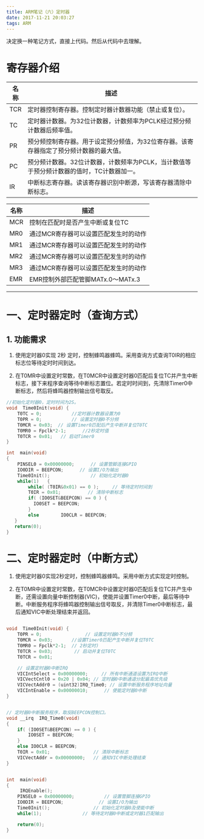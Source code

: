 ```yaml
---
title: ARM笔记（六）定时器
date: 2017-11-21 20:03:27
tags: ARM
---
```


决定换一种笔记方式，直接上代码。然后从代码中去理解。


<!-- more -->

# 寄存器介绍

名称|描述
---|---
TCR|定时器控制寄存器。控制定时器计数器功能（禁止或复位）。
TC|定时器计数器。为32位计数器，计数频率为PCLK经过预分频计数器后频率值。
PR|预分频控制寄存器。用于设定预分频值，为32位寄存器。该寄存器指定了预分频计数器的最大值。
PC|预分频计数器。32位计数器，计数频率为PCLK，当计数值等于预分频计数器的值时，TC计数器加一。
IR|中断标志寄存器。读该寄存器识别中断源，写该寄存器清除中断标志。



名称|描述
---|---
MCR|控制在匹配时是否产生中断或复位TC
MR0|通过MCR寄存器可以设置匹配发生时的动作
MR1|通过MCR寄存器可以设置匹配发生时的动作
MR2|通过MCR寄存器可以设置匹配发生时的动作
MR3|通过MCR寄存器可以设置匹配发生时的动作
EMR|EMR控制外部匹配管脚MATx.0～MATx.3

---

# 一、定时器定时（查询方式）

## 1. 功能需求

1. 使用定时器0实现 2秒 定时，控制蜂鸣器蜂鸣。采用查询方式查询T0IR的相应标志位等待定时时间到达。

2. 在T0MR中设置定时常数，在T0MCR中设置定时器0匹配后复位TC并产生中断标志，接下来程序查询等待中断标志置位。若定时时间到，先清除Timer0中断标志，然后将蜂鸣器控制输出信号取反。


```c
//初始化定时器0，定时时间为2S。
void  Time0Init(void) {
    T0TC = 0;           //定时器计数器设置为0
    T0PR = 0;           // 设置定时器0不分频
    T0MCR = 0x03;  // 设置Timer0匹配后产生中断并复位T0TC
    T0MR0 = Fpclk*2-1;		//2秒定时值
    T0TCR = 0x01;   // 启动Timer0
}

int  main(void)
{  
    PINSEL0 = 0x00000000;	   // 设置管脚连接GPIO   
    IO0DIR = BEEPCON; 	   // 设置I/O为输出
    Time0Init();			   // 初始化定时器0   		
    while(1)   {  
        while( (T0IR&0x01) == 0 );     // 等待定时时间到
        T0IR = 0x01;		  // 清除中断标志
        if( (IO0SET&BEEPCON) == 0 ) {
          IO0SET = BEEPCON;
        }
        else        IO0CLR = BEEPCON;				
   }
   return(0);
}

```


# 二、定时器定时（中断方式）

1. 使用定时器0实现2秒定时，控制蜂鸣器蜂鸣。采用中断方式实现定时控制。

2. 在T0MR中设置定时常数，在T0MCR中设置定时器0匹配后复位TC并产生中断，还需设置向量中断控制器(VIC)，使能并设置Timer0中断，最后等待中断。中断服务程序将蜂鸣器控制输出信号取反，并清除Timer0中断标志，最后通知VIC中断处理结束并返回。


```c

void  Time0Init(void) {
	T0PR = 0;                // 设置定时器0不分频
	T0MCR = 0x03;       //设置Timer0匹配产生中断并复位T0TC
	T0MR0 = Fpclk*2-1;  // 2秒定时)
	T0TCR = 0x03;        // 启动并复位T0TC
	T0TCR = 0x01; 	

	// 设置定时器0中断IRQ
	VICIntSelect = 0x00000000;     // 所有中断通道设置为IRQ中断
	VICVectCntl0 = 0x20 | 0x04;	// 定时器0中断通道分配最高优先级
	VICVectAddr0 = (uint32)IRQ_Time0; // 设置中断服务程序地址向量
	VICIntEnable = 0x00000010;		// 使能定时器0中断
}


// 定时器0中断服务程序，取反BEEPCON控制口。
void __irq  IRQ_Time0(void)
{  
    if( (IO0SET&BEEPCON) == 0 ) {
        IO0SET = BEEPCON;
    }
    else IO0CLR = BEEPCON;         
    T0IR = 0x01;                // 清除中断标志
    VICVectAddr = 0x00000000;   // 通知VIC中断处理结束
}


int  main(void)
{  
     IRQEnable();
    PINSEL0 = 0x00000000;			// 设置管脚连接GPIO   
    IO0DIR = BEEPCON; 			  // 设置I/O为输出
    Time0Init();	 			// 初始化定时器0及使能中断
    while(1);		        // 等待定时器0中断或定时器1匹配输出

    return(0);
}


```
